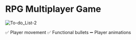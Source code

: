# RPG Multiplayer Game
 
![To-do_List-2](https://user-images.githubusercontent.com/17733098/172030853-7d27fe38-f297-4aad-9aa3-45ab44d8caf6.png)

✅ Player movement
✅ Functional bullets
➖ Player animations
